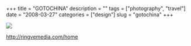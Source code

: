 +++
title = "GOTOCHINA"
description = ""
tags = ["photography", "travel"]
date = "2008-03-27"
categories = ["design"]
slug = "gotochina"
+++


 

  <div id="screens-thumbs" class="clearfix">
    <div class="txt-center" id="design-submission"><a href="http://ringvemedia.com/home"><img id='bluga-thumbnail-768' class='bluga-thumbnail large' src='//konigi.com/media/bluga/
wt47f2757bbbbe3.jpg'/></a></div>  
  </div>   
<p><a href="http://ringvemedia.com/home">http://ringvemedia.com/home</a></p>




